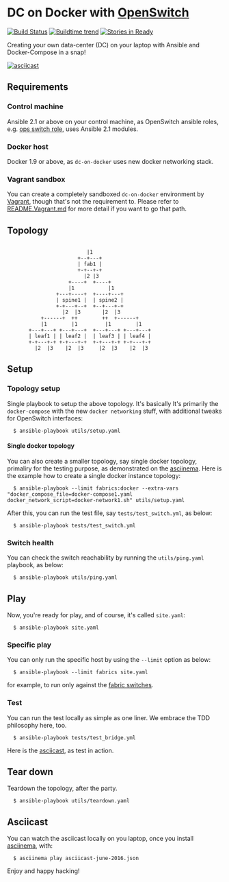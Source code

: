 # DC on Docker with [OpenSwitch](http://www.openswitch.net)

[![Build Status](https://travis-ci.org/keinohguchi/dc-on-docker.svg)](https://travis-ci.org/keinohguchi/dc-on-docker)
[![Buildtime trend](https://buildtimetrend.herokuapp.com/badge/keinohguchi/dc-on-docker/latest)](https://buildtimetrend.herokuapp.com/dashboard/keinohguchi/dc-on-docker/)
[![Stories in Ready](https://badge.waffle.io/keinohguchi/dc-on-docker.png?label=ready&title=ready)](https://waffle.io/keinohguchi/dc-on-docker)

Creating your own data-center (DC) on your laptop with Ansible and
Docker-Compose in a snap!

[![asciicast](https://asciinema.org/a/49164.png)](https://asciinema.org/a/49164)

## Requirements

### Control machine

Ansible 2.1 or above on your control machine, as OpenSwitch ansible roles,
e.g.  [ops switch role](http://github.com/keinohguchi/ops-switch-role),
uses Ansible 2.1 modules.

### Docker host

Docker 1.9 or above, as `dc-on-docker` uses new docker networking stack.

### Vagrant sandbox

You can create a completely sandboxed `dc-on-docker` environment by
[Vagrant](http://vagrantup.com), though that's not the requirement to.
Please refer to [README.Vagrant.md](README.Vagrant.md) for more detail
if you want to go that path.

## Topology

```

                          |1
                       +--+---+
                       | fab1 |
                       +-+--+-+
                         |2 |3
                    +----+  +----+
                    |1           |1
                +---+----+  +----+---+
                | spine1 |  | spine2 |
                +-+---+--+  +--+---+-+
                  |2  |3       |2  |3
           +------+  ++        ++  +------+
           |1        |1         |1        |1
       +---+---+ +---+---+  +---+---+ +---+---+
       | leaf1 | | leaf2 |  | leaf3 | | leaf4 |
       +-+---+-+ +-+---+-+  +-+---+-+ +-+---+-+
         |2  |3    |2  |3     |2  |3    |2  |3

```

## Setup

### Topology setup

Single playbook to setup the above topology.  It's basically
It's primarily the `docker-compose` with the new `docker networking`
stuff, with additional tweaks for OpenSwitch interfaces:

```
  $ ansible-playbook utils/setup.yaml
```

#### Single docker topology

You can also create a smaller topology, say single docker topology,
primaliry for the testing purpose, as demonstrated on the
[asciinema](https://asciinema.org/a/44984).  Here is the example
how to create a single docker instance topology:

```
  $ ansible-playbook --limit fabrics:docker --extra-vars "docker_compose_file=docker-compose1.yaml docker_network_script=docker-network1.sh" utils/setup.yaml
```

After this, you can run the test file, say `tests/test_switch.yml`, as below:

```
  $ ansible-playbook tests/test_switch.yml
```

### Switch health

You can check the switch reachability by running the `utils/ping.yaml`
playbook, as below:

```
  $ ansible-playbook utils/ping.yaml
```

## Play

Now, you're ready for play, and of course, it's called `site.yaml`:

```
  $ ansible-playbook site.yaml
```

### Specific play

You can only run the specific host by using the `--limit` option
as below:

```
  $ ansible-playbook --limit fabrics site.yaml
```

for example, to run only against the [fabric switches](hosts).

### Test

You can run the test locally as simple as one liner.  We embrace the
TDD philosophy here, too.

```
  $ ansible-playbook tests/test_bridge.yml
```

Here is the [asciicast](https://asciinema.org/a/44717), as test in action.

## Tear down

Teardown the topology, after the party.

```
  $ ansible-playbook utils/teardown.yaml
```

## Asciicast

You can watch the asciicast locally on you laptop, once you install [asciinema](https://asciinema.org/docs/installation), with:

```
  $ asciinema play asciicast-june-2016.json
```

Enjoy and happy hacking!
